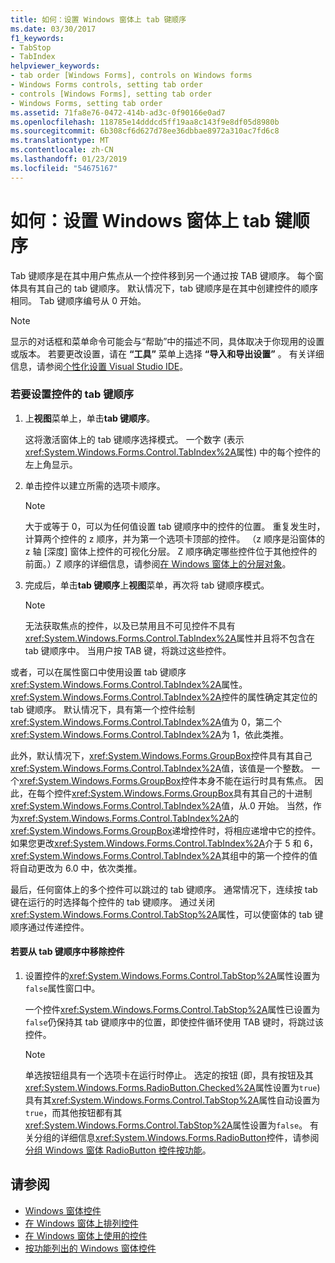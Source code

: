 ```yaml
---
title: 如何：设置 Windows 窗体上 tab 键顺序
ms.date: 03/30/2017
f1_keywords:
- TabStop
- TabIndex
helpviewer_keywords:
- tab order [Windows Forms], controls on Windows forms
- Windows Forms controls, setting tab order
- controls [Windows Forms], setting tab order
- Windows Forms, setting tab order
ms.assetid: 71fa8e76-0472-414b-ad3c-0f90166e0ad7
ms.openlocfilehash: 118785e14dddcd5ff19aa8c143f9e8df05d8980b
ms.sourcegitcommit: 6b308cf6d627d78ee36dbbae8972a310ac7fd6c8
ms.translationtype: MT
ms.contentlocale: zh-CN
ms.lasthandoff: 01/23/2019
ms.locfileid: "54675167"
---
```

# <a name="how-to-set-the-tab-order-on-windows-forms"></a>如何：设置 Windows 窗体上 tab 键顺序
Tab 键顺序是在其中用户焦点从一个控件移到另一个通过按 TAB 键顺序。 每个窗体具有其自己的 tab 键顺序。 默认情况下，tab 键顺序是在其中创建控件的顺序相同。 Tab 键顺序编号从 0 开始。  
  
> [!NOTE]
>  显示的对话框和菜单命令可能会与“帮助”中的描述不同，具体取决于你现用的设置或版本。 若要更改设置，请在 **“工具”** 菜单上选择 **“导入和导出设置”** 。 有关详细信息，请参阅[个性化设置 Visual Studio IDE](/visualstudio/ide/personalizing-the-visual-studio-ide)。  
  
### <a name="to-set-the-tab-order-of-a-control"></a>若要设置控件的 tab 键顺序  
  
1.  上**视图**菜单上，单击**tab 键顺序**。  
  
     这将激活窗体上的 tab 键顺序选择模式。 一个数字 (表示<xref:System.Windows.Forms.Control.TabIndex%2A>属性) 中的每个控件的左上角显示。  
  
2.  单击控件以建立所需的选项卡顺序。  
  
    > [!NOTE]
    >  大于或等于 0，可以为任何值设置 tab 键顺序中的控件的位置。 重复发生时，计算两个控件的 z 顺序，并为第一个选项卡顶部的控件。 （z 顺序是沿窗体的 z 轴 [深度] 窗体上控件的可视化分层。 Z 顺序确定哪些控件位于其他控件的前面。）Z 顺序的详细信息，请参阅[在 Windows 窗体上的分层对象](../../../../docs/framework/winforms/controls/how-to-layer-objects-on-windows-forms.md)。  
  
3.  完成后，单击**tab 键顺序**上**视图**菜单，再次将 tab 键顺序模式。  
  
    > [!NOTE]
    >  无法获取焦点的控件，以及已禁用且不可见控件不具有<xref:System.Windows.Forms.Control.TabIndex%2A>属性并且将不包含在 tab 键顺序中。 当用户按 TAB 键，将跳过这些控件。  
  
 或者，可以在属性窗口中使用设置 tab 键顺序<xref:System.Windows.Forms.Control.TabIndex%2A>属性。 <xref:System.Windows.Forms.Control.TabIndex%2A>控件的属性确定其定位的 tab 键顺序。 默认情况下，具有第一个控件绘制<xref:System.Windows.Forms.Control.TabIndex%2A>值为 0，第二个<xref:System.Windows.Forms.Control.TabIndex%2A>为 1，依此类推。  
  
 此外，默认情况下，<xref:System.Windows.Forms.GroupBox>控件具有其自己<xref:System.Windows.Forms.Control.TabIndex%2A>值，该值是一个整数。 一个<xref:System.Windows.Forms.GroupBox>控件本身不能在运行时具有焦点。 因此，在每个控件<xref:System.Windows.Forms.GroupBox>具有其自己的十进制<xref:System.Windows.Forms.Control.TabIndex%2A>值，从.0 开始。 当然，作为<xref:System.Windows.Forms.Control.TabIndex%2A>的<xref:System.Windows.Forms.GroupBox>递增控件时，将相应递增中它的控件。 如果您更改<xref:System.Windows.Forms.Control.TabIndex%2A>介于 5 和 6，<xref:System.Windows.Forms.Control.TabIndex%2A>其组中的第一个控件的值将自动更改为 6.0 中，依次类推。  
  
 最后，任何窗体上的多个控件可以跳过的 tab 键顺序。 通常情况下，连续按 tab 键在运行的时选择每个控件的 tab 键顺序。 通过关闭<xref:System.Windows.Forms.Control.TabStop%2A>属性，可以使窗体的 tab 键顺序通过传递控件。  
  
#### <a name="to-remove-a-control-from-the-tab-order"></a>若要从 tab 键顺序中移除控件  
  
1.  设置控件的<xref:System.Windows.Forms.Control.TabStop%2A>属性设置为`false`属性窗口中。  
  
     一个控件<xref:System.Windows.Forms.Control.TabStop%2A>属性已设置为`false`仍保持其 tab 键顺序中的位置，即使控件循环使用 TAB 键时，将跳过该控件。  
  
    > [!NOTE]
    >  单选按钮组具有一个选项卡在运行时停止。 选定的按钮 (即，具有按钮及其<xref:System.Windows.Forms.RadioButton.Checked%2A>属性设置为`true`) 具有其<xref:System.Windows.Forms.Control.TabStop%2A>属性自动设置为`true`，而其他按钮都有其<xref:System.Windows.Forms.Control.TabStop%2A>属性设置为`false`。 有关分组的详细信息<xref:System.Windows.Forms.RadioButton>控件，请参阅[分组 Windows 窗体 RadioButton 控件按功能](../../../../docs/framework/winforms/controls/how-to-group-windows-forms-radiobutton-controls-to-function-as-a-set.md)。  
  
## <a name="see-also"></a>请参阅
- [Windows 窗体控件](../../../../docs/framework/winforms/controls/index.md)
- [在 Windows 窗体上排列控件](../../../../docs/framework/winforms/controls/arranging-controls-on-windows-forms.md)
- [在 Windows 窗体上使用的控件](../../../../docs/framework/winforms/controls/controls-to-use-on-windows-forms.md)
- [按功能列出的 Windows 窗体控件](../../../../docs/framework/winforms/controls/windows-forms-controls-by-function.md)

